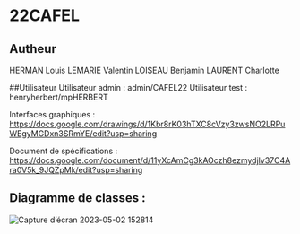 # 22CAFEL

## Autheur
HERMAN Louis
LEMARIE Valentin
LOISEAU Benjamin
LAURENT Charlotte

##Utilisateur 
Utilisateur admin : admin/CAFEL22
Utilisateur test : henryherbert/mpHERBERT

Interfaces graphiques : https://docs.google.com/drawings/d/1Kbr8rK03hTXC8cVzy3zwsNO2LRPuWEgyMGDxn3SRmYE/edit?usp=sharing

Document de spécifications :  https://docs.google.com/document/d/11yXcAmCg3kAOczh8ezmydjlv37C4Ara0V5k_9JQZpMk/edit?usp=sharing

## Diagramme de classes :
![Capture d’écran 2023-05-02 152814](https://user-images.githubusercontent.com/114416410/235681898-d3a16fdc-ad36-4271-b73c-0dc9a96bc77c.png)
